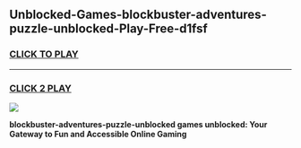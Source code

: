 
## Unblocked-Games-blockbuster-adventures-puzzle-unblocked-Play-Free-d1fsf
<h3>
<a href="https://premium76.site?title=blockbuster-adventures-puzzle-unblocked&ref=18A1">CLICK TO PLAY</a></h3>
<hr>

<h3>
<a href="https://premium76.site?title=blockbuster-adventures-puzzle-unblocked&ref=18A1">CLICK 2 PLAY</a>
  
</h3>

<a href="https://premium76.site?title=blockbuster-adventures-puzzle-unblocked&ref=18A1"><img src="https://clearcache.store/games.png"></a>


**blockbuster-adventures-puzzle-unblocked games unblocked: Your Gateway to Fun and Accessible Online Gaming**
